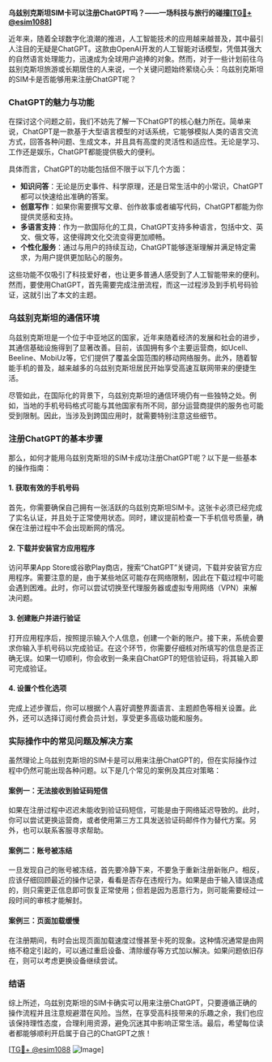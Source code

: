 **乌兹别克斯坦SIM卡可以注册ChatGPT吗？——一场科技与旅行的碰撞[[TG💪+ @esim1088](https://t.me/s/esim1088)]**

近年来，随着全球数字化浪潮的推进，人工智能技术的应用越来越普及，其中最引人注目的无疑是ChatGPT。这款由OpenAI开发的人工智能对话模型，凭借其强大的自然语言处理能力，迅速成为全球用户追捧的对象。然而，对于一些计划前往乌兹别克斯坦旅游或长期居住的人来说，一个关键问题始终萦绕心头：乌兹别克斯坦的SIM卡是否能够用来注册ChatGPT呢？

### ChatGPT的魅力与功能

在探讨这个问题之前，我们不妨先了解一下ChatGPT的核心魅力所在。简单来说，ChatGPT是一款基于大型语言模型的对话系统，它能够模拟人类的语言交流方式，回答各种问题、生成文本，并且具有高度的灵活性和适应性。无论是学习、工作还是娱乐，ChatGPT都能提供极大的便利。

具体而言，ChatGPT的功能包括但不限于以下几个方面：
- **知识问答**：无论是历史事件、科学原理，还是日常生活中的小常识，ChatGPT都可以快速给出准确的答案。
- **创意写作**：如果你需要撰写文章、创作故事或者编写代码，ChatGPT都能为你提供灵感和支持。
- **多语言支持**：作为一款国际化的工具，ChatGPT支持多种语言，包括中文、英文、俄文等，这使得跨文化交流变得更加顺畅。
- **个性化服务**：通过与用户的持续互动，ChatGPT能够逐渐理解并满足特定需求，为用户提供更加贴心的服务。

这些功能不仅吸引了科技爱好者，也让更多普通人感受到了人工智能带来的便利。然而，要使用ChatGPT，首先需要完成注册流程，而这一过程涉及到手机号码验证，这就引出了本文的主题。

### 乌兹别克斯坦的通信环境

乌兹别克斯坦是一个位于中亚地区的国家，近年来随着经济的发展和社会的进步，其通信基础设施得到了显著改善。目前，该国拥有多个主要运营商，如Ucell、Beeline、MobiUz等，它们提供了覆盖全国范围的移动网络服务。此外，随着智能手机的普及，越来越多的乌兹别克斯坦居民开始享受高速互联网带来的便捷生活。

尽管如此，在国际化的背景下，乌兹别克斯坦的通信环境仍有一些独特之处。例如，当地的手机号码格式可能与其他国家有所不同，部分运营商提供的服务也可能受到限制。因此，当涉及到跨国应用时，就需要特别注意这些细节。

### 注册ChatGPT的基本步骤

那么，如何才能用乌兹别克斯坦的SIM卡成功注册ChatGPT呢？以下是一些基本的操作指南：

#### 1. 获取有效的手机号码
首先，你需要确保自己拥有一张活跃的乌兹别克斯坦SIM卡。这张卡必须已经完成了实名认证，并且处于正常使用状态。同时，建议提前检查一下手机信号质量，确保在注册过程中不会出现断网的情况。

#### 2. 下载并安装官方应用程序
访问苹果App Store或谷歌Play商店，搜索“ChatGPT”关键词，下载并安装官方应用程序。需要注意的是，由于某些地区可能存在网络限制，因此在下载过程中可能会遇到困难。此时，你可以尝试切换至代理服务器或虚拟专用网络（VPN）来解决问题。

#### 3. 创建账户并进行验证
打开应用程序后，按照提示输入个人信息，创建一个新的账户。接下来，系统会要求你输入手机号码以完成验证。在这个环节，你需要仔细核对所填写的信息是否正确无误。如果一切顺利，你会收到一条来自ChatGPT的短信验证码，将其输入即可完成验证。

#### 4. 设置个性化选项
完成上述步骤后，你可以根据个人喜好调整界面语言、主题颜色等相关设置。此外，还可以选择订阅付费会员计划，享受更多高级功能和服务。

### 实际操作中的常见问题及解决方案

虽然理论上乌兹别克斯坦的SIM卡是可以用来注册ChatGPT的，但在实际操作过程中仍然可能出现各种问题。以下是几个常见的案例及其应对策略：

#### 案例一：无法接收到验证码短信
如果在注册过程中迟迟未能收到验证码短信，可能是由于网络延迟导致的。此时，你可以尝试更换运营商，或者使用第三方工具发送验证码邮件作为替代方案。另外，也可以联系客服寻求帮助。

#### 案例二：账号被冻结
一旦发现自己的账号被冻结，首先要冷静下来，不要急于重新注册新账户。相反，应该仔细回顾最近的操作记录，看看是否存在违规行为。如果是由于输入错误造成的，则只需更正信息即可恢复正常使用；但若是因为恶意行为，则可能需要经过一段时间的审核才能解封。

#### 案例三：页面加载缓慢
在注册期间，有时会出现页面加载速度过慢甚至卡死的现象。这种情况通常是由网络不稳定引起的，可以通过重启设备、清除缓存等方式加以解决。如果问题依旧存在，则可以考虑更换设备继续尝试。

### 结语

综上所述，乌兹别克斯坦的SIM卡确实可以用来注册ChatGPT，只要遵循正确的操作流程并且注意规避潜在风险。当然，在享受高科技带来的乐趣之余，我们也应该保持理性态度，合理利用资源，避免沉迷其中影响正常生活。最后，希望每位读者都能够顺利开启属于自己的ChatGPT之旅！

[[TG💪+ @esim1088](https://t.me/s/esim1088) ![Image](https://i.postimg.cc/4NQfJmqS/Snipaste-2025-05-13-00-14-12.png)]